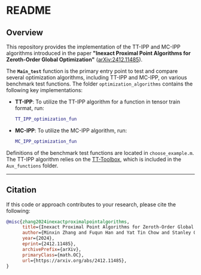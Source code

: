 # README

## Overview

This repository provides the implementation of the TT-IPP and MC-IPP algorithms introduced in the paper **"Inexact Proximal Point Algorithms for Zeroth-Order Global Optimization"** ([arXiv:2412.11485](https://arxiv.org/abs/2412.11485)).

The **`Main_test`** function is the primary entry point to test and compare several optimization algorithms, including TT-IPP and MC-IPP, on various benchmark test functions. The folder `optimization_algorithms` contains the following key implementations:

- **TT-IPP**: To utilize the TT-IPP algorithm for a function in tensor train format, run:

  ```matlab
  TT_IPP_optimization_fun
  ```

- **MC-IPP**: To utilize the MC-IPP algorithm, run:

  ```matlab
  MC_IPP_optimization_fun
  ```

Definitions of the benchmark test functions are located in `choose_example.m`. The TT-IPP algorithm relies on the [TT-Toolbox](https://github.com/oseledets/TT-Toolbox/), which is included in the `Aux_functions` folder.

---

## Citation

If this code or approach contributes to your research, please cite the following:

```bibtex
@misc{zhang2024inexactproximalpointalgorithms,
      title={Inexact Proximal Point Algorithms for Zeroth-Order Global Optimization},
      author={Minxin Zhang and Fuqun Han and Yat Tin Chow and Stanley Osher and Hayden Schaeffer},
      year={2024},
      eprint={2412.11485},
      archivePrefix={arXiv},
      primaryClass={math.OC},
      url={https://arxiv.org/abs/2412.11485},
}
```

